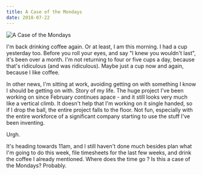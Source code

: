 ```yaml
---
title: A Case of the Mondays
date: 2018-07-22
---
```


![A Case of the Mondays](https://source.unsplash.com/di8ognBauG0/1600x900)

I'm back drinking coffee again. Or at least, I am this morning. I had a cup yesterday too. Before you roll your eyes, and say "I knew you wouldn't last", it's been over a month. I'm not returning to four or five cups a day, because that's ridiculous (and was ridiculous). Maybe just a cup now and again, because I like coffee.

In other news, I'm sitting at work, avoiding getting on with something I know I should be getting on with. Story of my life. The huge project I've been working on since February continues apace - and it still looks very much like a vertical climb. It doesn't help that I'm working on it single handed, so if I drop the ball, the entire project falls to the floor. Not fun, especially with the entire workforce of a significant company starting to use the stuff I've been inventing.

Urgh.

It's heading towards 11am, and I still haven't done much besides plan what I'm going to do this week, file timesheets for the last few weeks, and drink the coffee I already mentioned. Where does the time go ? Is this a case of the Mondays? Probably.